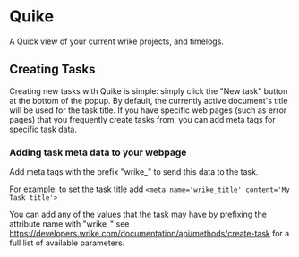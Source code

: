 # Quike
A Quick view of your current wrike projects, and timelogs.

## Creating Tasks
Creating new tasks with Quike is simple: simply click the "New task" button at the bottom of the popup. By default, the currently active document's title will be used for the task title. If you have specific web pages (such as error pages) that you frequently create tasks from, you can add meta tags for specific task data.

### Adding task meta data to your webpage
Add meta tags with the prefix "wrike_" to send this data to the task.

For example: to set the task title add
```<meta name='wrike_title' content='My Task title'>```

You can add any of the values that the task may have by prefixing the attribute name with "wrike_" see https://developers.wrike.com/documentation/api/methods/create-task for a full list of available parameters.
